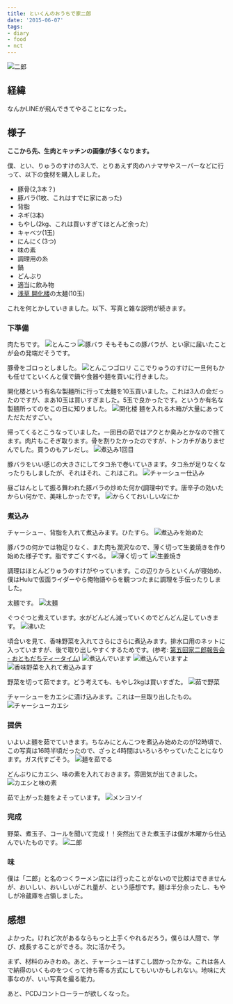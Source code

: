 ```yaml
---
title: といくんのおうちで家二郎
date: '2015-06-07'
tags:
- diary
- food
- nct
---
```


![二郎](homemade-jiro-01.jpg)

## 経緯

なんかLINEが飛んできてやることになった。


## 様子

__ここから先、生肉とキッチンの画像が多くなります。__


僕、とい、りゅうのすけの3人で、とりあえず肉のハナマサやスーパーなどに行って、以下の食材を購入しました。

- 豚骨(2,3本？)
- 豚バラ(1枚、これはすでに家にあった)
- 背脂
- ネギ(3本)
- もやし(2kg、これは買いすぎてほとんど余った)
- キャベツ(1玉)
- にんにく(3つ)
- 味の素
- 調理用の糸
- 鍋
- どんぶり
- 適当に飲み物
- [浅草 開化楼](http://www.kaikarou.jp/front/bin/home.phtml)の太麺(10玉)

これを何とかしていきました。以下、写真と雑な説明が続きます。

### 下準備

肉たちです。
![とんこつ](homemade-jiro-02.jpg)
![豚バラ](homemade-jiro-03.jpg)
そもそもこの豚バラが、とい家に届いたことが会の発端だそうです。


豚骨をゴロっとしました。
![とんこつゴロリ](homemade-jiro-04.jpg)
ここでりゅうのすけに一旦何もかも任せてといくんと僕で鍋や食器や麺を買いに行きました。


開化楼という有名な製麺所に行って太麺を10玉買いました。これは3人の会だったのですが、まあ10玉は買いすぎました。5玉で良かったです。というか有名な製麺所ってのをこの日に知りました。
![開化楼](homemade-jiro-05.jpg)
麺を入れる木箱が大量にあってただただすごい。


帰ってくるとこうなっていました。一回目の茹ではアクとか臭みとかなので捨てます。肉片もこそぎ取ります。骨を割りたかったのですが、トンカチがありませんでした。買うのもアレだし。
![煮込み1回目](homemade-jiro-06.jpg)


豚バラをいい感じの大きさにしてタコ糸で巻いていきます。タコ糸が足りなくなったりもしましたが、それはそれ、これはこれ。
![チャーシュー仕込み](homemade-jiro-07.jpg)


昼ごはんとして振る舞われた豚バラの炒めた何か(調理中)です。唐辛子の効いたからい何かで、美味しかったです。
![からくておいしいなにか](homemade-jiro-08.jpg)

### 煮込み

チャーシュー、背脂を入れて煮込みます。ひたすら。
![煮込みを始めた](homemade-jiro-09.jpg)


豚バラの何かでは物足りなく、また肉も潤沢なので、薄く切って生姜焼きを作り始めた様子です。脂ですごくすべる。
![薄く切って](homemade-jiro-10.jpg)
![生姜焼き](homemade-jiro-11.jpg)


調理はほとんどりゅうのすけがやっています。この辺りからといくんが寝始め、僕はHuluで仮面ライダーやら俺物語やらを観つつたまに調理を手伝ったりしました。


太麺です。
![太麺](homemade-jiro-12.jpg)


ぐつぐつと煮えています。水がどんどん減っていくのでどんどん足していきます。
![沸いた](homemade-jiro-13.jpg)


頃合いを見て、香味野菜を入れてさらにさらに煮込みます。排水口用のネットに入っていますが、後で取り出しやすくするためです。(参考: [第五回家二郎報告会 - おともだちティータイム](http://shunirr.hatenablog.jp/entry/2014/11/25/160524))
![煮込んでいます](homemade-jiro-14.jpg)
![煮込んでいますよ](homemade-jiro-15.jpg)
![香味野菜を入れて煮込みます](homemade-jiro-16.jpg)


野菜を切って茹でます。どう考えても、もやし2kgは買いすぎた。
![茹で野菜](homemade-jiro-17.jpg)


チャーシューをカエシに漬け込みます。これは一旦取り出したもの。
![チャーシューカエシ](homemade-jiro-18.jpg)

### 提供

いよいよ麺を茹でていきます。ちなみにとんこつを煮込み始めたのが12時頃で、この写真は16時半頃だったので、ざっと4時間はいろいろやっていたことになります。ガス代すごそう。
![麺を茹でる](homemade-jiro-19.jpg)


どんぶりにカエシ、味の素を入れておきます。雰囲気が出てきました。
![カエシと味の素](homemade-jiro-20.jpg)


茹で上がった麺をよそっています。
![メンヨソイ](homemade-jiro-21.jpg)

### 完成

野菜、煮玉子、コールを聞いて完成！！突然出てきた煮玉子は僕が木曜から仕込んでいたものです。
![二郎](homemade-jiro-01.jpg)

### 味

僕は「二郎」と名のつくラーメン店には行ったことがないので比較はできませんが、おいしい、おいしいがこれ量が、という感想です。麺は半分余ったし、もやしが冷蔵庫を占領しました。


## 感想

よかった。けれど次があるならもっと上手くやれるだろう。僕らは人間で、学び、成長することができる。次に活かそう。


まず、材料のみきわめ。あと、チャーシューはすこし固かったかな。これは各人で納得のいくものをつくって持ち寄る方式にしてもいいかもしれない。地味に大事なのが、いい写真を撮る能力。


あと、PCDJコントローラーが欲しくなった。
